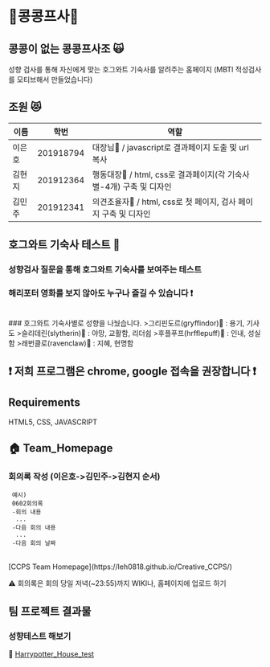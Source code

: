 # 💖콩콩프사💖
## 콩콩이 없는 콩콩프사조 🙀
 성향 검사를 통해 자신에게 맞는 호그와트 기숙사를 알려주는 홈페이지
 (MBTI 적성검사를 모티브해서 만들었습니다)

## 조원 :heart_eyes_cat:
|이름|학번|역할|
|-----|----------|---|
|이은호|201918794| 대장님🖤 / javascript로 결과페이지 도출 및 url 복사 |
|김현지|201912364| 행동대장🖤 / html, css로 결과페이지(각 기숙사별-4개) 구축 및 디자인 |
|김민주|201912341| 의견조율자🖤 / html, css로 첫 페이지, 검사 페이지 구축 및 디자인 |

## 호그와트 기숙사 테스트 :european_castle:
### 성향검사 질문을 통해 호그와트 기숙사를 보여주는 테스트
### 해리포터 영화를 보지 않아도 누구나 즐길 수 있습니다 :heavy_exclamation_mark:
<br/>
### 호그와트 기숙사별로 성향을 나눴습니다.
>그리핀도르(gryffindor)🦁 : 용기, 기사도
>슬리데린(slytherin)🐍 : 야망, 교활함, 리더쉽
>후플푸프(hrfflepuff)🦡 : 인내, 성실함
>래번클로(ravenclaw)🦅 : 지혜, 현명함

## ❗️️ 저희 프로그램은 chrome, google 접속을 권장합니다 ❗️️ 

## Requirements 
HTML5, CSS, JAVASCRIPT

## :house: Team_Homepage
### 회의록 작성 (이은호->김민주->김현지 순서)
     예시)
     0602회의록
     -회의 내용
      ...
     -다음 회의 내용
      ...
     -다음 회의 날짜
<br/>
[CCPS Team Homepage](https://leh0818.github.io/Creative_CCPS/)

⚠️ 회의록은 회의 당일 저녁(~23:55)까지 WIKI나, 홈페이지에 업로드 하기

## 팀 프로젝트 결과물
### 성향테스트 해보기
:house_with_garden:
[Harrypotter_House_test](https://harrypottertest-ccps.netlify.app/)


